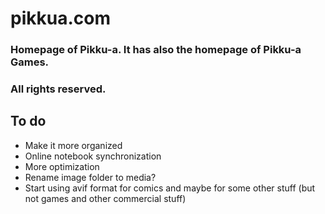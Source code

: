 # pikkua.com

### Homepage of Pikku-a. It has also the homepage of Pikku-a Games.

### All rights reserved.

## To do
- Make it more organized
- Online notebook synchronization
- More optimization
- Rename image folder to media?
- Start using avif format for comics and maybe for some other stuff (but not games and other commercial stuff)
